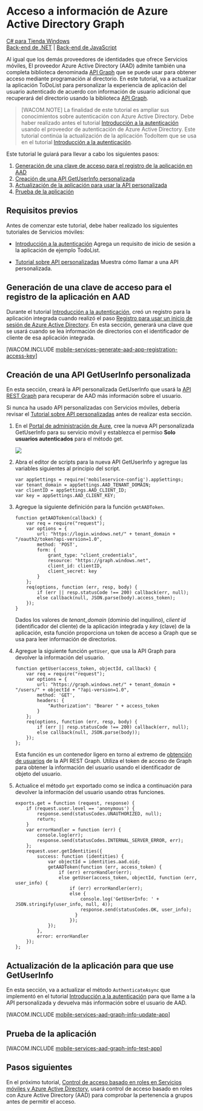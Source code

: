<properties linkid="develop-mobile-tutorials-javascript-aad-graph-info" urlDisplayName="Accessing Azure Active Directory Graph Information" pageTitle="Accessing Azure Active Directory Graph Information (Windows Store) | Mobile Dev Center" metaKeywords="" description="Learn how to access Azure Active Directory information using the Graph API in your Windows Store application." metaCanonical="" disqusComments="1" umbracoNaviHide="1" documentationCenter="Mobile" title="Accessing Azure Active Directory Graph Information" authors="wesmc" />

<tags ms.service="mobile-services" ms.workload="mobile" ms.tgt_pltfrm="mobile-windows-store" ms.devlang="dotnet" ms.topic="article" ms.date="08/20/2014" ms.author="wesmc" />

# Acceso a información de Azure Active Directory Graph

<div class="dev-center-tutorial-selector sublanding">
    <a href="/es-es/documentation/articles/mobile-services-javascript-backend-windows-store-aad-graph-info/" title="C# para Tienda Windows" class="current">C# para Tienda Windows</a>
</div>

<div class="dev-center-tutorial-subselector">
    <a href="/es-es/documentation/articles/mobile-services-dotnet-backend-windows-store-dotnet-aad-graph-info/" title="Back-end de .NET">Back-end de .NET</a> |
    <a href="/es-es/documentation/articles/mobile-services-javascript-backend-windows-store-dotnet-aad-graph-info/" title="Back-end de JavaScript" class="current">Back-end de JavaScript</a>
</div>

Al igual que los demás proveedores de identidades que ofrece Servicios móviles, El proveedor Azure Active Directory (AAD) admite también una completa biblioteca denominada [API Graph][API Graph] que se puede usar para obtener acceso mediante programación al directorio. En este tutorial, va a actualizar la aplicación ToDoList para personalizar la experiencia de aplicación del usuario autenticado de acuerdo con información de usuario adicional que recuperará del directorio usando la biblioteca [API Graph][API Graph].

> [WACOM.NOTE] La finalidad de este tutorial es ampliar sus conocimientos sobre autenticación con Azure Active Directory. Debe haber realizado antes el tutorial [Introducción a la autenticación][Introducción a la autenticación] usando el proveedor de autenticación de Azure Active Directory. Este tutorial continúa la actualización de la aplicación TodoItem que se usa en el tutorial [Introducción a la autenticación][Introducción a la autenticación].

Este tutorial le guiará para llevar a cabo los siguientes pasos:

1.  [Generación de una clave de acceso para el registro de la aplicación en AAD][Generación de una clave de acceso para el registro de la aplicación en AAD]
2.  [Creación de una API GetUserInfo personalizada][Creación de una API GetUserInfo personalizada]
3.  [Actualización de la aplicación para usar la API personalizada][Actualización de la aplicación para usar la API personalizada]
4.  [Prueba de la aplicación][Prueba de la aplicación]

## Requisitos previos

Antes de comenzar este tutorial, debe haber realizado los siguientes tutoriales de Servicios móviles:

-   [Introducción a la autenticación][Introducción a la autenticación]
    Agrega un requisito de inicio de sesión a la aplicación de ejemplo TodoList.

-   [Tutorial sobre API personalizadas][Tutorial sobre API personalizadas]
    Muestra cómo llamar a una API personalizada.

## <a name="generate-key"></a>Generación de una clave de acceso para el registro de la aplicación en AAD

Durante el tutorial [Introducción a la autenticación][Introducción a la autenticación], creó un registro para la aplicación integrada cuando realizó el paso [Registro para usar un inicio de sesión de Azure Active Directory][Registro para usar un inicio de sesión de Azure Active Directory]. En esta sección, generará una clave que se usará cuando se lea información de directorios con el identificador de cliente de esa aplicación integrada.

[WACOM.INCLUDE [mobile-services-generate-aad-app-registration-access-key](../includes/mobile-services-generate-aad-app-registration-access-key.md)]

## <a name="create-api"></a>Creación de una API GetUserInfo personalizada

En esta sección, creará la API personalizada GetUserInfo que usará la [API REST Graph][API REST Graph] para recuperar de AAD más información sobre el usuario.

Si nunca ha usado API personalizadas con Servicios móviles, debería revisar el [Tutorial sobre API personalizadas][Tutorial sobre API personalizadas] antes de realizar esta sección.

1.  En el [Portal de administración de Aure][Portal de administración de Aure], cree la nueva API personalizada GetUserInfo para su servicio móvil y establezca el permiso **Solo usuarios autenticados** para el método get.

    ![][0]

2.  Abra el editor de scripts para la nueva API GetUserInfo y agregue las variables siguientes al principio del script.

        var appSettings = require('mobileservice-config').appSettings;
        var tenant_domain = appSettings.AAD_TENANT_DOMAIN;
        var clientID = appSettings.AAD_CLIENT_ID;
        var key = appSettings.AAD_CLIENT_KEY;

3.  Agregue la siguiente definición para la función `getAADToken`.

        function getAADToken(callback) {
            var req = require("request");
            var options = {
                url: "https://login.windows.net/" + tenant_domain + "/oauth2/token?api-version=1.0",
                method: 'POST',
                form: {
                    grant_type: "client_credentials",
                    resource: "https://graph.windows.net",
                    client_id: clientID,
                    client_secret: key
                }
            };
            req(options, function (err, resp, body) {
                if (err || resp.statusCode !== 200) callback(err, null);
                else callback(null, JSON.parse(body).access_token);
            });
        }

    Dados los valores de *tenant\_domain* (dominio del inquilino), *client id* (identificador del cliente) de la aplicación integrada y *key* (clave) de la aplicación, esta función proporciona un token de acceso a Graph que se usa para leer información de directorios.

4.  Agregue la siguiente función `getUser`, que usa la API Graph para devolver la información del usuario.

        function getUser(access_token, objectId, callback) {
            var req = require("request");
            var options = {
                url: "https://graph.windows.net/" + tenant_domain + "/users/" + objectId + "?api-version=1.0",
                method: 'GET',
                headers: {
                    "Authorization": "Bearer " + access_token
                }
            };
            req(options, function (err, resp, body) {
                if (err || resp.statusCode !== 200) callback(err, null);
                else callback(null, JSON.parse(body));
            });
        };

    Esta función es un contenedor ligero en torno al extremo de [obtención de usuarios][obtención de usuarios] de la API REST Graph. Utiliza el token de acceso de Graph para obtener la información del usuario usando el identificador de objeto del usuario.

5.  Actualice el método `get` exportado como se indica a continuación para devolver la información del usuario usando otras funciones.

        exports.get = function (request, response) {
            if (request.user.level == 'anonymous') {
                response.send(statusCodes.UNAUTHORIZED, null);
                return;
            }
            var errorHandler = function (err) {
                console.log(err);
                response.send(statusCodes.INTERNAL_SERVER_ERROR, err);
            };
            request.user.getIdentities({
                success: function (identities) {
                    var objectId = identities.aad.oid;
                    getAADToken(function (err, access_token) {
                        if (err) errorHandler(err);
                        else getUser(access_token, objectId, function (err, user_info) {
                            if (err) errorHandler(err);
                            else {
                                console.log('GetUserInfo: ' + JSON.stringify(user_info, null, 4));
                                response.send(statusCodes.OK, user_info);
                              }
                            });
                    });
                },
                error: errorHandler
            });
        };

## <a name="update-app"></a>Actualización de la aplicación para que use GetUserInfo

En esta sección, va a actualizar el método `AuthenticateAsync` que implementó en el tutorial [Introducción a la autenticación][Introducción a la autenticación] para que llame a la API personalizada y devuelva más información sobre el usuario de AAD.

[WACOM.INCLUDE [mobile-services-aad-graph-info-update-app](../includes/mobile-services-aad-graph-info-update-app.md)]

## <a name="test-app"></a>Prueba de la aplicación

[WACOM.INCLUDE [mobile-services-aad-graph-info-test-app](../includes/mobile-services-aad-graph-info-test-app.md)]

## <a name="next-steps"></a>Pasos siguientes

En el próximo tutorial, [Control de acceso basado en roles en Servicios móviles y Azure Active Directory][Control de acceso basado en roles en Servicios móviles y Azure Active Directory], usará control de acceso basado en roles con Azure Active Directory (AAD) para comprobar la pertenencia a grupos antes de permitir el acceso.

 
<!-- Images --> 


  [API Graph]: http://msdn.microsoft.com/library/azure/hh974478.aspx
  [Introducción a la autenticación]: /es-es/documentation/articles/mobile-services-windows-store-dotnet-get-started-users/
  [Generación de una clave de acceso para el registro de la aplicación en AAD]: #generate-key
  [Creación de una API GetUserInfo personalizada]: #create-api
  [Actualización de la aplicación para usar la API personalizada]: #update-app
  [Prueba de la aplicación]: #test-app
  [Tutorial sobre API personalizadas]: /es-es/documentation/articles/mobile-services-windows-store-dotnet-call-custom-api/
  [Registro para usar un inicio de sesión de Azure Active Directory]: /es-es/documentation/articles/mobile-services-how-to-register-active-directory-authentication/
  [API REST Graph]: http://msdn.microsoft.com/es-es/library/azure/hh974478.aspx
  [Portal de administración de Aure]: https://manage.windowsazure.com/
  [0]: ./media/mobile-services-javascript-backend-windows-store-dotnet-aad-graph-info/create-getuserinfo.png
  [obtención de usuarios]: http://msdn.microsoft.com/es-es/library/azure/dn151678.aspx
  [Control de acceso basado en roles en Servicios móviles y Azure Active Directory]: /es-es/documentation/articles/mobile-services-javascript-backend-windows-store-dotnet-aad-rbac/
